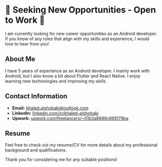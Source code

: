 # 👀 Seeking New Opportunities - Open to Work 👋

I am currently looking for new career opportunities as an Android developer. If you know of any roles that align with my skills and experience, I would love to hear from you!

## About Me

I have 5 years of experience as an Android developer. I mainly work with Android, but I also know a bit about Flutter and React Native. I enjoy learning new technologies and improving my skills.

## Contact Information

- **Email:** [khaled.alshobaki@outlook.com](mailto:khaled.alshobaki@outlook.com)
- **LinkedIn:** [linkedin.com/in/khaled-alshobaki](https://www.linkedin.com/in/khaled-alshobaki)
- **Upwork:** [upwork.com/freelancers/~01b3a8699c665f79ba](https://www.upwork.com/freelancers/~01b3a8699c665f79ba)

## Resume

Feel free to check out my resume/CV for more details about my professional background and qualifications.

Thank you for considering me for any suitable positions!
